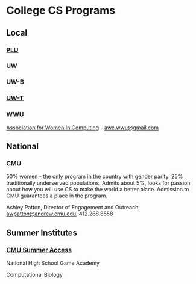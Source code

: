 # College CS Programs

## Local

### [PLU](https://www.plu.edu/computer-science/)

### UW

### UW-B

### [UW-T](https://tacoma.uw.edu/set)

### [WWU](https://cs.wwu.edu)

[Association for Women In Computing](https://wwu-awc.github.io) - awc.wwu@gmail.com

## National

### CMU

50% women - the only program in the country with gender parity. 25% traditionally underserved populations. Admits about 5%, looks for passion about how you will use CS to make the world a better place. Admission to CMU guarantees a place in the program.

Ashley Patton, Director of Engagement and Outreach, awpatton@andrew.cmu.edu, 412.268.8558

## Summer Institutes

### [CMU Summer Access](https://admission.cmu.edu/pages/summer-access-opportunities)

National High School Game Academy

Computational Biology
